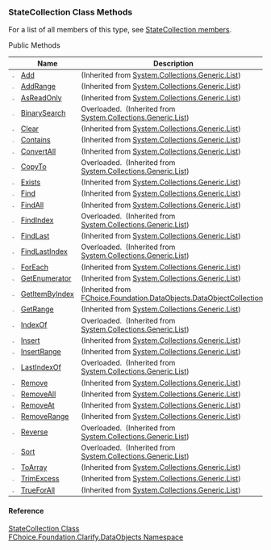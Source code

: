 ﻿### StateCollection Class Methods

For a list of all members of this type, see [StateCollection members](fcSDK~FChoice.Foundation.Clarify.DataObjects.StateCollection_members.md).

Public Methods

|   | Name | Description |
| --- | --- | --- |
| ![Public Method](dotnetimages/publicMethod.png) | [Add](#) | (Inherited from [System.Collections.Generic.List<StateProvince>](#)) |
| ![Public Method](dotnetimages/publicMethod.png) | [AddRange](#) | (Inherited from [System.Collections.Generic.List<StateProvince>](#)) |
| ![Public Method](dotnetimages/publicMethod.png) | [AsReadOnly](#) | (Inherited from [System.Collections.Generic.List<StateProvince>](#)) |
| ![Public Method](dotnetimages/publicMethod.png) | [BinarySearch](#) | Overloaded.  (Inherited from [System.Collections.Generic.List<StateProvince>](#)) |
| ![Public Method](dotnetimages/publicMethod.png) | [Clear](#) | (Inherited from [System.Collections.Generic.List<StateProvince>](#)) |
| ![Public Method](dotnetimages/publicMethod.png) | [Contains](#) | (Inherited from [System.Collections.Generic.List<StateProvince>](#)) |
| ![Public Method](dotnetimages/publicMethod.png) | [ConvertAll](#) | (Inherited from [System.Collections.Generic.List<StateProvince>](#)) |
| ![Public Method](dotnetimages/publicMethod.png) | [CopyTo](#) | Overloaded.  (Inherited from [System.Collections.Generic.List<StateProvince>](#)) |
| ![Public Method](dotnetimages/publicMethod.png) | [Exists](#) | (Inherited from [System.Collections.Generic.List<StateProvince>](#)) |
| ![Public Method](dotnetimages/publicMethod.png) | [Find](#) | (Inherited from [System.Collections.Generic.List<StateProvince>](#)) |
| ![Public Method](dotnetimages/publicMethod.png) | [FindAll](#) | (Inherited from [System.Collections.Generic.List<StateProvince>](#)) |
| ![Public Method](dotnetimages/publicMethod.png) | [FindIndex](#) | Overloaded.  (Inherited from [System.Collections.Generic.List<StateProvince>](#)) |
| ![Public Method](dotnetimages/publicMethod.png) | [FindLast](#) | (Inherited from [System.Collections.Generic.List<StateProvince>](#)) |
| ![Public Method](dotnetimages/publicMethod.png) | [FindLastIndex](#) | Overloaded.  (Inherited from [System.Collections.Generic.List<StateProvince>](#)) |
| ![Public Method](dotnetimages/publicMethod.png) | [ForEach](#) | (Inherited from [System.Collections.Generic.List<StateProvince>](#)) |
| ![Public Method](dotnetimages/publicMethod.png) | [GetEnumerator](#) | (Inherited from [System.Collections.Generic.List<StateProvince>](#)) |
| ![Public Method](dotnetimages/publicMethod.png) | [GetItemByIndex](fcSDK~FChoice.Foundation.DataObjects.DataObjectCollection`1~GetItemByIndex.md) | (Inherited from [FChoice.Foundation.DataObjects.DataObjectCollection<StateProvince>](fcSDK~FChoice.Foundation.DataObjects.DataObjectCollection`1.md)) |
| ![Public Method](dotnetimages/publicMethod.png) | [GetRange](#) | (Inherited from [System.Collections.Generic.List<StateProvince>](#)) |
| ![Public Method](dotnetimages/publicMethod.png) | [IndexOf](#) | Overloaded.  (Inherited from [System.Collections.Generic.List<StateProvince>](#)) |
| ![Public Method](dotnetimages/publicMethod.png) | [Insert](#) | (Inherited from [System.Collections.Generic.List<StateProvince>](#)) |
| ![Public Method](dotnetimages/publicMethod.png) | [InsertRange](#) | (Inherited from [System.Collections.Generic.List<StateProvince>](#)) |
| ![Public Method](dotnetimages/publicMethod.png) | [LastIndexOf](#) | Overloaded.  (Inherited from [System.Collections.Generic.List<StateProvince>](#)) |
| ![Public Method](dotnetimages/publicMethod.png) | [Remove](#) | (Inherited from [System.Collections.Generic.List<StateProvince>](#)) |
| ![Public Method](dotnetimages/publicMethod.png) | [RemoveAll](#) | (Inherited from [System.Collections.Generic.List<StateProvince>](#)) |
| ![Public Method](dotnetimages/publicMethod.png) | [RemoveAt](#) | (Inherited from [System.Collections.Generic.List<StateProvince>](#)) |
| ![Public Method](dotnetimages/publicMethod.png) | [RemoveRange](#) | (Inherited from [System.Collections.Generic.List<StateProvince>](#)) |
| ![Public Method](dotnetimages/publicMethod.png) | [Reverse](#) | Overloaded.  (Inherited from [System.Collections.Generic.List<StateProvince>](#)) |
| ![Public Method](dotnetimages/publicMethod.png) | [Sort](#) | Overloaded.  (Inherited from [System.Collections.Generic.List<StateProvince>](#)) |
| ![Public Method](dotnetimages/publicMethod.png) | [ToArray](#) | (Inherited from [System.Collections.Generic.List<StateProvince>](#)) |
| ![Public Method](dotnetimages/publicMethod.png) | [TrimExcess](#) | (Inherited from [System.Collections.Generic.List<StateProvince>](#)) |
| ![Public Method](dotnetimages/publicMethod.png) | [TrueForAll](#) | (Inherited from [System.Collections.Generic.List<StateProvince>](#)) |





#### Reference

[StateCollection Class](fcSDK~FChoice.Foundation.Clarify.DataObjects.StateCollection.md)  
[FChoice.Foundation.Clarify.DataObjects Namespace](fcSDK~FChoice.Foundation.Clarify.DataObjects_namespace.md)